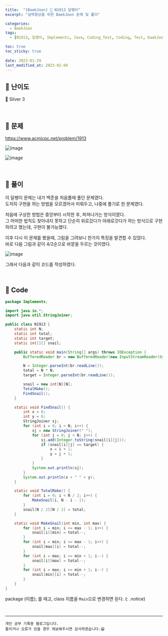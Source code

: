 ```yaml
---
title:  "[BaekJoon] 🥈 N1913 달팽이"
excerpt: "실력향상을 위한 BaekJoon 문제 및 풀이"

categories:
  - BaekJoon
tags:
  - [N1913, 달팽이, Implements, Java, Coding_Test, Coding, Test, baekJoon, 백준]

toc: true
toc_sticky: true
 
date: 2023-01-29
last_modified_at: 2023-02-04
---
```


## 📌 난이도

  🥈 Silver 3

<br>

## 📌 문제

<https://www.acmicpc.net/problem/1913>

![image](https://user-images.githubusercontent.com/37824506/216763138-f7861bf5-f84c-41bb-a636-efddf6b75caa.png)

![image](https://user-images.githubusercontent.com/37824506/216763151-63220cab-206d-4821-850b-0077b717cdfa.png)

<br>

## 📌 풀이

이 달팽이 문제는 내가 백준을 처음풀때 풀던 문제였다.  
도저히 구현을 하는 방법을 모르겠어서 미뤄두고, 나중에 풀기로 한 문제였다.  

처음에 구상한 방법은 중앙부터 시작한 후, 퍼져나가는 방식이였다.  
그 어떠한 법칙도 찾아내지 못하고 단순히 위로갔다가 아래로갓다가 하는 방식으로 구현하려고 했는데, 구현이 불가능했다.  

이후 다시 이 문제를 봤을때, 그림을 그려보니 한가지 특징을 발견할 수 있었다.  
바로 다음 그림과 같이 4/2순으로 바깥을 두르는 것이였다.  

![image](https://user-images.githubusercontent.com/37824506/216804813-545573b7-e240-4d55-9fda-2ad04a178755.png)

그래서 다음과 같이 코드를 작성하였다.  

<br>

## 📌 Code

```java
package Implements;

import java.io.*;
import java.util.StringJoiner;

public class N1913 {
    static int N;
    static int total;
    static int target;
    static int[][] snail;

    public static void main(String[] args) throws IOException {
        BufferedReader br = new BufferedReader(new InputStreamReader(System.in));

        N = Integer.parseInt(br.readLine());
        total = N * N;
        target = Integer.parseInt(br.readLine());

        snail = new int[N][N];
        TotalMake();
        FindSnail();
    }

    static void FindSnail() {
        int x = 0;
        int y = 0;
        StringJoiner sj;
        for (int i = 0; i < N; i++) {
            sj = new StringJoiner(" ");
            for (int j = 0; j < N; j++) {
                sj.add(Integer.toString(snail[i][j]));
                if (snail[i][j] == target) {
                    x = i + 1;
                    y = j + 1;
                }
            }
            System.out.println(sj);
        }
        System.out.println(x + " " + y);
    }

    static void TotalMake() {
        for (int i = 0; i < N / 2; i++) {
            MakeSnail(i, N - i - 1);
        }
        snail[N / 2][N / 2] = total;
    }

    static void MakeSnail(int min, int max) {
        for (int i = min; i <= max - 1; i++) {
            snail[i][min] = total--;
        }
        for (int i = min; i <= max - 1; i++) {
            snail[max][i] = total--;
        }
        for (int i = max; i >= min + 1; i--) {
            snail[i][max] = total--;
        }
        for (int i = max; i >= min + 1; i--) {
            snail[min][i] = total--;
        }
    }
}

```


package (이름); 를 때고, class 이름을 `Main`으로 변경하면 된다.
{: .notice} 

<br>


***
    개인 공부 기록용 블로그입니다.
    틀리거나 오류가 있을 경우 제보해주시면 감사하겠습니다.😁